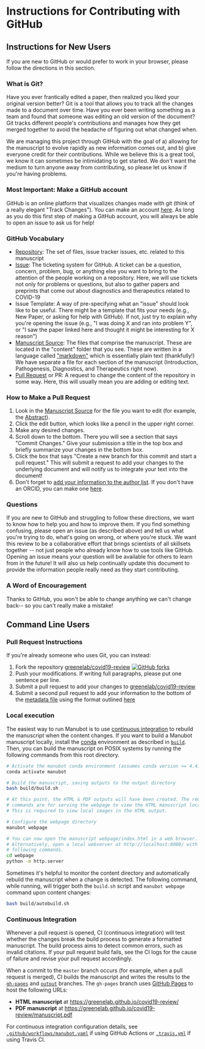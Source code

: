 # Instructions for Contributing with GitHub

## Instructions for New Users

If you are new to GitHub or would prefer to work in your browser, please follow the directions in this section.

### What is Git?

Have you ever frantically edited a paper, then realized you liked your original version better?
Git is a tool that allows you to track all the changes made to a document over time.
Have you ever been writing something as a team and found that someone was editing an old version of the document?
Git tracks different people's contributions and manages how they get merged together to avoid the headache of figuring out what changed when.

We are managing this project through GitHub with the goal of a) allowing for the manuscript to evolve rapidly as new information comes out, and b) give everyone credit for their contributions.
While we believe this is a great tool, we know it can sometimes be intimidating to get started. 
We don't want the medium to turn anyone away from contributing, so please let us know if you're having problems.

### Most Important: Make a GitHub account

GitHub is an online platform that visualizes changes made with git (think of a really elegant "Track Changes").
You can make an account [here](https://github.com/).
As long as you do this first step of making a GitHub account, you will always be able to open an issue to ask us for help!

### GitHub Vocabulary

- [Repository](http://github.com/greenelab/covid19-review): 
The set of files, issue tracker issues, etc. related to this manuscript 
- [Issue](https://github.com/greenelab/covid19-review/issues): 
The ticketing system for GitHub. 
A ticket can be a question, concern, problem, bug, or anything else you want to bring to the attention of the people working on a repository.
Here, we will use tickets not only for problems or questions, but also to gather papers and preprints that come out about diagnostics and therapeutics related to COVID-19
- Issue Template: 
A way of pre-specifying what an "issue" should look like to be useful. 
There might be a template that fits your needs (e.g., New Paper, or asking for help with GitHub).
If not, just try to explain why you're opening the issue (e.g., "I was doing X and ran into problem Y", or "I saw the paper linked here and thought it might be interesting for X reason") 
- [Manuscript Source]( https://github.com/greenelab/covid19-review/tree/master/content): 
The files that comprise the manuscript. 
These are located in the "content" folder that you see. 
These are written in a language called ["markdown"](https://github.com/adam-p/markdown-here/wiki/Markdown-Cheatsheet#lists) which is essentially plain text (thankfully!) 
We have separate a file for each section of the manuscript (Introduction, Pathogenesis, Diagnostics, and Therapeutics right now).
- [Pull Request](https://github.com/greenelab/covid19-review/pulls) or PR: 
A request to change the content of the repository in some way. 
Here, this will usually mean you are adding or editing text.

### How to Make a Pull Request

1. Look in the [Manuscript Source]( https://github.com/greenelab/covid19-review/tree/master/content) for the file you want to edit (for example, the [Abstract](https://github.com/greenelab/covid19-review/blob/master/content/01.abstract.md)). 
2. Click the edit button, which looks like a pencil in the upper right corner. 
3. Make any desired changes.
4. Scroll down to the bottom. 
There you will see a section that says "Commit Changes." 
Give your submission a title in the top box and briefly summarize your changes in the bottom box. 
5. Click the box that says "Create a new branch for this commit and start a pull request." 
This will submit a request to add your changes to the underlying document and will notify us to integrate your text into the document!
6. Don't forget to [add your information to the author list](https://github.com/greenelab/covid19-review/blob/master/Contributing.md). 
If you don't have an ORCID, you can make one [here](https://orcid.org/).

### Questions

If you are new to GitHub and struggling to follow these directions, we want to know how to help you and how to improve them.
If you find something confusing, please open an issue (as described above) and tell us what you're trying to do, what's going on wrong, or where you're stuck.
We want this review to be a collaborative effort that brings scientists of all skillsets together -- not just people who already know how to use tools like GitHub.
Opening an issue means your question will be available for others to learn from in the future!
It will also us help continually update this document to provide the information people really need as they start contributing.

### A Word of Encouragement
Thanks to GitHub, you won't be able to change anything we can't change back-- so you can't really make a mistake!

## Command Line Users

### Pull Request Instructions

If you're already someone who uses Git, you can instead:
1. Fork the repository [greenelab/covid19-review](https://github.com/greenelab/covid19-review)
[![GitHub forks](https://img.shields.io/github/forks/greenelab/covid19-review?label=Fork&style=social)](https://github.com/greenelab/covid19-review/fork)
2. Push your modifications.
If writing full paragraphs, please put one sentence per line.
3. Submit a pull request to add your changes to [greenelab/covid19-review](https://github.com/greenelab/covid19-review)
4. Submit a second pull request to add your information to the bottom of the [metadata file](content/metadata.yaml) using the format outlined [here](https://github.com/manubot/rootstock/blob/master/content/metadata.yaml)

### Local execution

The easiest way to run Manubot is to use [continuous integration](#continuous-integration) to rebuild the manuscript when the content changes.
If you want to build a Manubot manuscript locally, install the [conda](https://conda.io) environment as described in [`build`](build).
Then, you can build the manuscript on POSIX systems by running the following commands from this root directory.

```sh
# Activate the manubot conda environment (assumes conda version >= 4.4)
conda activate manubot

# Build the manuscript, saving outputs to the output directory
bash build/build.sh

# At this point, the HTML & PDF outputs will have been created. The remaining
# commands are for serving the webpage to view the HTML manuscript locally.
# This is required to view local images in the HTML output.

# Configure the webpage directory
manubot webpage

# You can now open the manuscript webpage/index.html in a web browser.
# Alternatively, open a local webserver at http://localhost:8000/ with the
# following commands.
cd webpage
python -m http.server
```

Sometimes it's helpful to monitor the content directory and automatically rebuild the manuscript when a change is detected.
The following command, while running, will trigger both the `build.sh` script and `manubot webpage` command upon content changes:

```sh
bash build/autobuild.sh
```
### Continuous Integration

Whenever a pull request is opened, CI (continuous integration) will test whether the changes break the build process to generate a formatted manuscript.
The build process aims to detect common errors, such as invalid citations.
If your pull request build fails, see the CI logs for the cause of failure and revise your pull request accordingly.

When a commit to the `master` branch occurs (for example, when a pull request is merged), CI builds the manuscript and writes the results to the [`gh-pages`](https://github.com/manubot/rootstock/tree/gh-pages) and [`output`](https://github.com/manubot/rootstock/tree/output) branches.
The `gh-pages` branch uses [GitHub Pages](https://pages.github.com/) to host the following URLs:

+ **HTML manuscript** at https://greenelab.github.io/covid19-review/
+ **PDF manuscript** at https://greenelab.github.io/covid19-review/manuscript.pdf

For continuous integration configuration details, see [`.github/workflows/manubot.yaml`](.github/workflows/manubot.yaml) if using GitHub Actions or [`.travis.yml`](.travis.yml) if using Travis CI.

